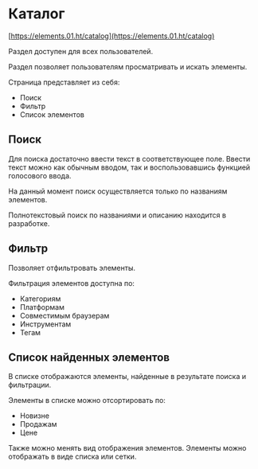 # Каталог

[https://elements.01.ht/catalog](https://elements.01.ht/catalog)

Раздел доступен для всех пользователей.

Раздел позволяет пользователям просматривать и искать элементы.

Страница представляет из себя:

* Поиск
* Фильтр
* Список элементов

## Поиск

Для поиска достаточно ввести текст в соответствующее поле. Ввести текст можно как обычным вводом, так и воспользовавшись функцией голосового ввода.

На данный момент поиск осуществляется только по названиям элементов.

Полнотекстовый поиск по названиями и описанию находится в разработке.


## Фильтр

Позволяет отфильтровать элементы. 

Фильтрация элементов доступна по:

* Категориям
* Платформам
* Совместимым браузерам
* Инструментам
* Тегам



## Список найденных элементов

В списке отображаются элементы, найденные в результате поиска и фильтрации.

Элементы в списке можно отсортировать по:

* Новизне
* Продажам
* Цене

Также можно менять вид отображения элементов. Элементы можно отображать в виде списка или сетки.